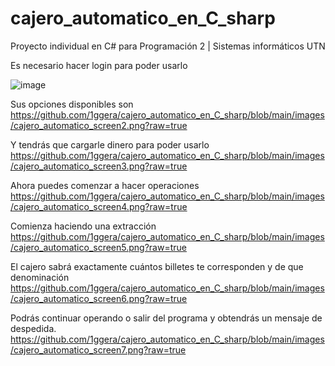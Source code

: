 # cajero_automatico_en_C_sharp
Proyecto individual en C# para Programación 2 | Sistemas informáticos UTN

Es necesario hacer login para poder usarlo

![image](https://user-images.githubusercontent.com/39609442/200103964-7ee94e7a-e8f0-40b5-8dc6-05b8b0a21607.png)

Sus opciones disponibles son
https://github.com/1ggera/cajero_automatico_en_C_sharp/blob/main/images/cajero_automatico_screen2.png?raw=true

Y tendrás que cargarle dinero para poder usarlo
https://github.com/1ggera/cajero_automatico_en_C_sharp/blob/main/images/cajero_automatico_screen3.png?raw=true

Ahora puedes comenzar a hacer operaciones
https://github.com/1ggera/cajero_automatico_en_C_sharp/blob/main/images/cajero_automatico_screen4.png?raw=true

Comienza haciendo una extracción
https://github.com/1ggera/cajero_automatico_en_C_sharp/blob/main/images/cajero_automatico_screen5.png?raw=true

El cajero sabrá exactamente cuántos billetes te corresponden y de que denominación
https://github.com/1ggera/cajero_automatico_en_C_sharp/blob/main/images/cajero_automatico_screen6.png?raw=true

Podrás continuar operando o salir del programa y obtendrás un mensaje de despedida.
https://github.com/1ggera/cajero_automatico_en_C_sharp/blob/main/images/cajero_automatico_screen7.png?raw=true
